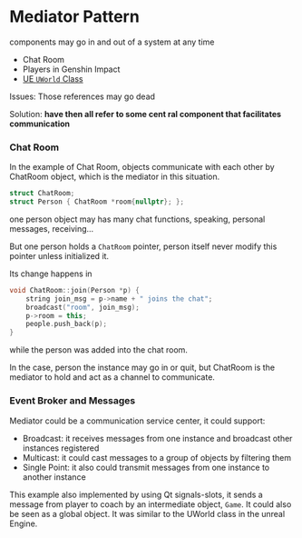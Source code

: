 # Mediator Pattern

components may go in and out of a system at any time

- Chat Room
- Players in Genshin Impact
- [UE `UWorld` Class](https://docs.unrealengine.com/5.2/en-US/API/Runtime/Engine/Engine/UWorld/)

Issues:
Those references may go dead

Solution:
**have then all refer to some cent ral component that facilitates communication**

### Chat Room

In the example of Chat Room, objects communicate with each other by ChatRoom object, which is the mediator in this
situation.

```cpp
struct ChatRoom;
struct Person { ChatRoom *room{nullptr}; };
```

one person object may has many chat functions, speaking, personal messages, receiving...

But one person holds a `ChatRoom` pointer, person itself never modify this pointer unless initialized it.

Its change happens in

```cpp
void ChatRoom::join(Person *p) {
    string join_msg = p->name + " joins the chat";
    broadcast("room", join_msg);
    p->room = this;
    people.push_back(p);
}
```

while the person was added into the chat room.

In the case, person the instance may go in or quit, but ChatRoom is the mediator to hold and act as a channel to
communicate.

### Event Broker and Messages
Mediator could be a communication service center, it could support:
- Broadcast: it receives messages from one instance and broadcast other instances registered
- Multicast: it could cast messages to a group of objects by filtering them
- Single Point: it also could transmit messages from one instance to another instance

This example also implemented by using Qt signals-slots, it sends a message from player to coach by an intermediate object,
`Game`. It could also be seen as a global object. It was similar to the UWorld class in the unreal Engine.

